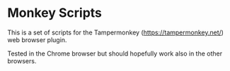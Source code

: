 # Monkey Scripts

This is a set of scripts for the Tampermonkey (https://tampermonkey.net/) web browser plugin.

Tested in the Chrome browser but should hopefully work also in the other browsers.
